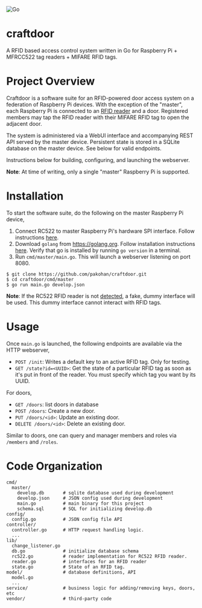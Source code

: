 ![Go](https://github.com/pakohan/craftdoor/workflows/Go/badge.svg)

# craftdoor

A RFID based access control system written in Go for Raspberry Pi + MFRCC522
tag readers + MIFARE RFID tags.

# Project Overview

Craftdoor is a software suite for an RFID-powered door access system on a
federation of Raspberry Pi devices. With the exception of the "master", each
Raspberry Pi is connected to an [RFID
reader](https://www.nxp.com/docs/en/data-sheet/MFRC522.pdf) and a door.
Registered members may tap the RFID reader with their MIFARE RFID tag to open
the adjacent door.

The system is administered via a WebUI interface and accompanying REST API
served by the master device. Persistent state is stored in a SQLite database on
the master device. See below for valid endpoints.

Instructions below for building, configuring, and launching the webserver.

**Note**: At time of writing, only a single "master" Raspberry Pi is supported.

# Installation

To start the software suite, do the following on the master Raspberry Pi device,

1. Connect RC522 to master Raspberry Pi's hardware SPI interface. Follow
   instructions [here](https://github.com/pakohan/craftdoor.git).
1. Download `golang` from https://golang.org. Follow installation instructions
   [here](https://golang.org/doc/install#install). Verify that go is installed
   by running `go version` in a terminal.
1. Run `cmd/master/main.go`. This will launch a webserver listening on port 8080.
  ```
  $ git clone https://github.com/pakohan/craftdoor.git
  $ cd craftdoor/cmd/master
  $ go run main.go develop.json
  ```

**Note**: If the RC522 RFID reader is not
[detected](http://pkg.go.dev/periph.io/x/periph/host/rpi#Present), a fake,
dummy interface will be used. This dummy interface cannot interact with RFID
tags.

# Usage

Once `main.go` is launched, the following endpoints are available via the HTTP
webserver,

- `POST /init`: Writes a default key to an active RFID tag. Only for testing.
- `GET /state?id=<UUID>`: Get the state of a particular RFID tag as soon as
  it's put in front of the reader. You must specify which tag you want by its
  UUID.

For doors,

- `GET /doors`: list doors in database
- `POST /doors`: Create a new door.
- `PUT /doors/<id>`: Update an existing door.
- `DELETE /doors/<id>`: Delete an existing door.

Similar to doors, one can query and manager members and roles via `/members` and `/roles`.

# Code Organization

```
cmd/
  master/
    develop.db       # sqlite database used during development
    develop.json     # JSON config used during development
    main.go          # main binary for this project
    schema.sql       # SQL for initializing develop.db
config/
  config.go          # JSON config file API
controller/
  controller.go      # HTTP request handling logic.
  ...
lib/
  change_listener.go
  db.go              # initialize database schema
  rc522.go           # reader implementation for RC522 RFID reader.
  reader.go          # interfaces for an RFID reader
  state.go           # State of an RFID tag.
model/               # database definitions, API
  model.go
  ...
service/             # business logic for adding/removing keys, doors, etc
vendor/              # third-party code
```
